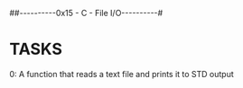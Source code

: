 ##----------0x15 - C - File I/O----------#

#     TASKS

0: A function that reads a text file and prints it to STD output



